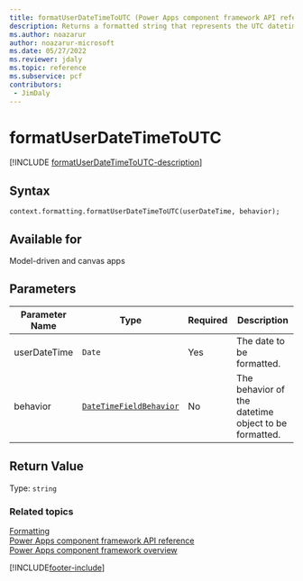 ```yaml
---
title: formatUserDateTimeToUTC (Power Apps component framework API reference) | Microsoft Docs
description: Returns a formatted string that represents the UTC datetime value after being formatted.
ms.author: noazarur
author: noazarur-microsoft
ms.date: 05/27/2022
ms.reviewer: jdaly
ms.topic: reference
ms.subservice: pcf
contributors:
 - JimDaly
---
```


# formatUserDateTimeToUTC

[!INCLUDE [formatUserDateTimeToUTC-description](includes/formatUserDateTimeToUTC-description.md)]

## Syntax

`context.formatting.formatUserDateTimeToUTC(userDateTime, behavior);`

## Available for

Model-driven and canvas apps

## Parameters

| Parameter Name | Type                                                   | Required | Description                                          |
| -------------- | ------------------------------------------------------ | -------- | ---------------------------------------------------- |
| userDateTime   | `Date`                                                 | Yes      | The date to be formatted.                            |
| behavior       | [`DateTimeFieldBehavior`](../DateTimeFieldBehavior.md) | No       | The behavior of the datetime object to be formatted. |

## Return Value

Type: `string`

### Related topics

[Formatting](../formatting.md)<br/>
[Power Apps component framework API reference](../../reference/index.md)<br/>
[Power Apps component framework overview](../../overview.md)

[!INCLUDE[footer-include](../../../../includes/footer-banner.md)]
